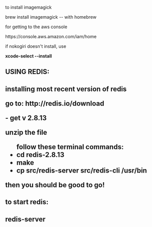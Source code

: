 <p>to install imagemagick</p>

<p>brew install imagemagick -- with homebrew</p>

<p>for getting to the aws console</p>
https://console.aws.amazon.com/iam/home

<p>if nokogiri doesn't install, use</p>
<strong>xcode-select --install</strong>

<h2>USING REDIS:<h2>
<p>installing most recent version of redis<p>

<p>go to: http://redis.io/download<p>
	<strong>- get v 2.8.13</strong>

<p>unzip the file</p>
<ul>follow these terminal commands:
<li>cd redis-2.8.13</li>
<li>make</li>
<li>cp src/redis-server src/redis-cli /usr/bin</li>
</ul>

<p>then you should be good to go!</p>

<h2>to start redis:<h2>
<p>redis-server<p>
